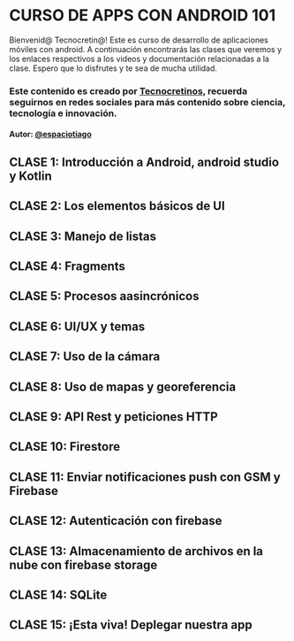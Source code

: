 # CURSO DE APPS CON ANDROID 101

Bienvenid@ Tecnocretin@! 
Este es curso de desarrollo de aplicaciones móviles con android. A continuación encontrarás las clases que veremos y los enlaces respectivos a los videos y documentación relacionadas a la clase. Espero que lo disfrutes y te sea de mucha utilidad.

### Este contenido es creado por [Tecnocretinos](https://www.instagram.com/tecnocretinos/), recuerda seguirnos en redes sociales para más contenido sobre ciencia, tecnología e innovación.
#### Autor: [@espaciotiago](https://taplink.cc/espaciotiago)

## CLASE 1: Introducción a Android, android studio y Kotlin

## CLASE 2: Los elementos básicos de UI

## CLASE 3: Manejo de listas

## CLASE 4: Fragments

## CLASE 5: Procesos aasincrónicos

## CLASE 6: UI/UX y temas

## CLASE 7: Uso de la cámara

## CLASE 8: Uso de mapas y georeferencia

## CLASE 9: API Rest y peticiones HTTP

## CLASE 10: Firestore

## CLASE 11: Enviar notificaciones push con GSM y Firebase

## CLASE 12: Autenticación con firebase

## CLASE 13: Almacenamiento de archivos en la nube con firebase storage

## CLASE 14: SQLite

## CLASE 15: ¡Esta viva! Deplegar nuestra app
